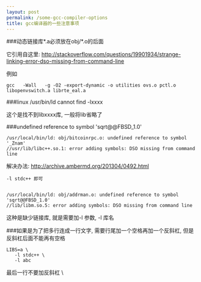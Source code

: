 ```yaml
---
layout: post
permalink: /some-gcc-compiler-options
title: gcc编译器的一些注意事项
---
```


###动态链接库\*.a必须放在obj/\*.o的后面


它引用自这里: http://stackoverflow.com/questions/19901934/strange-linking-error-dso-missing-from-command-line

例如

    gcc   -Wall   -g -O2 -export-dynamic -o utilities ovs.o pctl.o libopenvswitch.a librte_eal.a

###linux /usr/bin/ld cannot find -lxxxx

这个是找不到libxxxx库, 一般将lib省略了

###undefined reference to symbol 'sqrt@@FBSD_1.0'

    /usr/local/bin/ld: obj/bitcoinrpc.o: undefined reference to symbol '_Znam'
    //usr/lib/libc++.so.1: error adding symbols: DSO missing from command line

解决办法: http://archive.ambermd.org/201304/0492.html

    -l stdc++ 即可


    /usr/local/bin/ld: obj/addrman.o: undefined reference to symbol 'sqrt@@FBSD_1.0'
    //lib/libm.so.5: error adding symbols: DSO missing from command line

这种是缺少链接库, 就是需要加-l 参数,  -l 库名

###如果是为了把多行连成一行文字, 需要行尾加一个空格再加一个反斜杠, 但是反斜杠后面不能再有空格

    LIBS=a \
       -l stdc++ \
       -l abc

   最后一行不要加反斜杠 \

